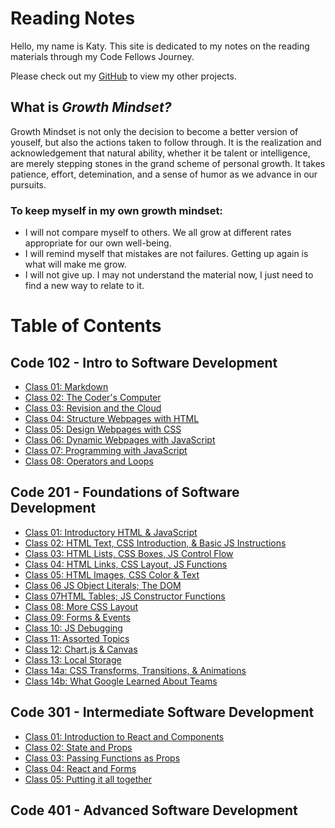 # Reading Notes
Hello, my name is Katy. This site is dedicated to my notes on the reading materials through my Code Fellows Journey. 

Please check out my [GitHub](https://github.com/KatyRoffe) to view my other projects. 

## What is *Growth Mindset?*
Growth Mindset is not only the decision to become a better version of youself, but also the actions taken to follow through. It is the realization and acknowledgement that natural ability, whether it be talent or intelligence, are merely stepping stones in the grand scheme of personal growth. It takes patience, effort, detemination, and a sense of humor as we advance in our pursuits. 

### To keep myself in my own growth mindset:
* I will not compare myself to others. We all grow at different rates appropriate for our own well-being. 
* I will remind myself that mistakes are not failures. Getting up again is what will make me grow. 
* I will not give up. I may not understand the material now, I just need to find a new way to relate to it. 

# Table of Contents

## Code 102 - Intro to Software Development
* [Class 01: Markdown](https://katyroffe.github.io/reading-notes/code102/markdown-notes)
* [Class 02: The Coder's Computer](https://katyroffe.github.io/reading-notes/code102/computer-notes)
* [Class 03: Revision and the Cloud](https://katyroffe.github.io/reading-notes/code102/revisions-and-cloud-notes)
* [Class 04: Structure Webpages with HTML](https://katyroffe.github.io/reading-notes/code102/html-reading-notes)
* [Class 05: Design Webpages with CSS](https://katyroffe.github.io/reading-notes/code102/css-design-notes)
* [Class 06: Dynamic Webpages with JavaScript](https://katyroffe.github.io/reading-notes/code102/dynamic-javascript)
* [Class 07: Programming with JavaScript](https://katyroffe.github.io/reading-notes/code102/programming-with-javascript)
* [Class 08: Operators and Loops](https://katyroffe.github.io/reading-notes/code102/operators-and-loops)

## Code 201 - Foundations of Software Development
* [Class 01: Introductory HTML & JavaScript](https://katyroffe.github.io/reading-notes/code201/class-01)
* [Class 02: HTML Text, CSS Introduction, & Basic JS Instructions](https://katyroffe.github.io/reading-notes/code201/class-02)
* [Class 03: HTML Lists, CSS Boxes, JS Control Flow](https://katyroffe.github.io/reading-notes/code201/class-03)
* [Class 04: HTML Links, CSS Layout, JS Functions](https://katyroffe.github.io/reading-notes/code201/class-04)
* [Class 05: HTML Images, CSS Color & Text](https://katyroffe.github.io/reading-notes/code201/class-05)
* [Class 06 JS Object Literals; The DOM](https://katyroffe.github.io/reading-notes/code201/class-06)
* [Class 07HTML Tables; JS Constructor Functions](https://katyroffe.github.io/reading-notes/code201/class-07)
* [Class 08: More CSS Layout](https://katyroffe.github.io/reading-notes/code201/class-08)
* [Class 09: Forms & Events](https://katyroffe.github.io/reading-notes/code201/class-09)
* [Class 10: JS Debugging](https://katyroffe.github.io/reading-notes/code201/class-10)
* [Class 11: Assorted Topics](https://katyroffe.github.io/reading-notes/code201/class-11)
* [Class 12: Chart.js & Canvas](https://katyroffe.github.io/reading-notes/code201/class-12)
* [Class 13: Local Storage](https://katyroffe.github.io/reading-notes/code201/class-13)
* [Class 14a: CSS Transforms, Transitions, & Animations](https://katyroffe.github.io/reading-notes/code201/class-14a)
* [Class 14b: What Google Learned About Teams](https://katyroffe.github.io/reading-notes/code201/class-14b)

## Code 301 - Intermediate Software Development
* [Class 01: Introduction to React and Components](https://katyroffe.github.io/reading-notes/code301/class-01)
* [Class 02: State and Props](https://katyroffe.github.io/reading-notes/code301/class-02)
* [Class 03: Passing Functions as Props](https://katyroffe.github.io/reading-notes/code301/class-03)
* [Class 04: React and Forms](https://katyroffe.github.io/reading-notes/code301/class-04)
* [Class 05: Putting it all together](https://katyroffe.github.io/reading-notes/code301/class-05)

## Code 401 - Advanced Software Development